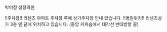 박미정 성장의원


!!주차장!! 리센츠 아파트 주차장 쪽에 상가주차장 안내 있습니다.
!!병원위치!! 리센츠상가 3층 맨 끝에 위치하고 있습니다.
(중앙 커피숍에서 대각선 반대방향 끝)